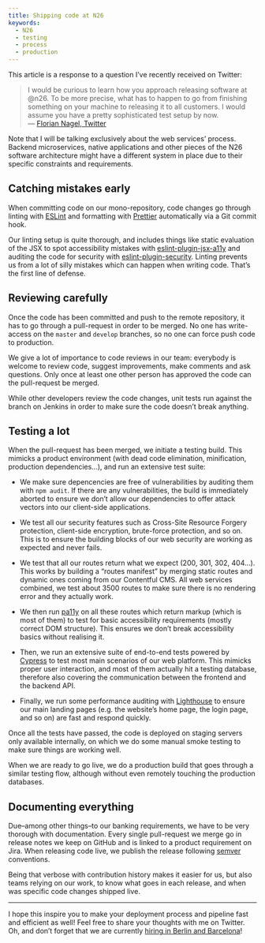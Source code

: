 ```yaml
---
title: Shipping code at N26
keywords:
  - N26
  - testing
  - process
  - production
---
```


This article is a response to a question I’ve recently received on Twitter:

> I would be curious to learn how you approach releasing software at @n26. To be more precise, what has to happen to go from finishing something on your machine to releasing it to all customers. I would assume you have a pretty sophisticated test setup by now.  
> — [Florian Nagel, Twitter](https://twitter.com/_floriannagel/status/1074660340414205958)

Note that I will be talking exclusively about the web services’ process. Backend microservices, native applications and other pieces of the N26 software architecture might have a different system in place due to their specific constraints and requirements.

## Catching mistakes early

When committing code on our mono-repository, code changes go through linting with [ESLint](https://eslint.org/) and formatting with [Prettier](https://github.com/prettier/prettier) automatically via a Git commit hook.

Our linting setup is quite thorough, and includes things like static evaluation of the JSX to spot accessibility mistakes with [eslint-plugin-jsx-a11y](https://www.npmjs.com/package/eslint-plugin-jsx-a11y) and auditing the code for security with [eslint-plugin-security](https://www.npmjs.com/package/eslint-plugin-security). Linting prevents us from a lot of silly mistakes which can happen when writing code. That’s the first line of defense.

## Reviewing carefully

Once the code has been committed and push to the remote repository, it has to go through a pull-request in order to be merged. No one has write-access on the `master` and `develop` branches, so no one can force push code to production.

We give a lot of importance to code reviews in our team: everybody is welcome to review code, suggest improvements, make comments and ask questions. Only once at least one other person has approved the code can the pull-request be merged.

While other developers review the code changes, unit tests run against the branch on Jenkins in order to make sure the code doesn’t break anything.

## Testing a lot

When the pull-request has been merged, we initiate a testing build. This mimicks a product environment (with dead code elimination, minification, production dependencies…), and run an extensive test suite:

- We make sure depencencies are free of vulnerabilities by auditing them with `npm audit`. If there are any vulnerabilities, the build is immediately aborted to ensure we don’t allow our dependencies to offer attack vectors into our client-side applications.

- We test all our security features such as Cross-Site Resource Forgery protection, client-side encryption, brute-force protection, and so on. This is to ensure the building blocks of our web security are working as expected and never fails.

- We test that all our routes return what we expect (200, 301, 302, 404…). This works by building a “routes manifest” by merging static routes and dynamic ones coming from our Contentful CMS. All web services combined, we test about 3500 routes to make sure there is no rendering error and they actually work.

- We then run [pa11y](https://pa11y.org/) on all these routes which return markup (which is most of them) to test for basic accessibility requirements (mostly correct DOM structure). This ensures we don’t break accessibility basics without realising it.

- Then, we run an extensive suite of end-to-end tests powered by [Cypress](https://www.cypress.io/) to test most main scenarios of our web platform. This mimicks proper user interaction, and most of them actually hit a testing database, therefore also covering the communication between the frontend and the backend API.

- Finally, we run some performance auditing with [Lighthouse](https://github.com/GoogleChrome/lighthouse) to ensure our main landing pages (e.g. the website’s home page, the login page, and so on) are fast and respond quickly.

Once all the tests have passed, the code is deployed on staging servers only available internally, on which we do some manual smoke testing to make sure things are working well.

When we are ready to go live, we do a production build that goes through a similar testing flow, although without even remotely touching the production databases.

## Documenting everything

Due–among other things–to our banking requirements, we have to be very thorough with documentation. Every single pull-request we merge go in release notes we keep on GitHub and is linked to a product requirement on Jira. When releasing code live, we publish the release following [semver](https://semver.org/) conventions.

Being that verbose with contribution history makes it easier for us, but also teams relying on our work, to know what goes in each release, and when was specific code changes shipped live.

---

I hope this inspire you to make your deployment process and pipeline fast and efficient as well! Feel free to share your thoughts with me on Twitter. Oh, and don’t forget that we are currently [hiring in Berlin and Barcelona](https://n26.com/en/careers/departments/13426?gh_jid=1485191&gh_src=4f88b7891)!
